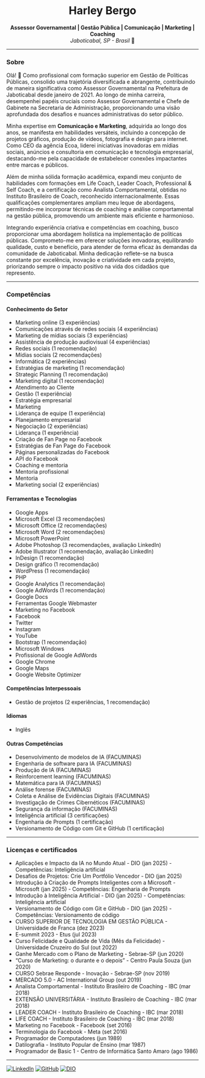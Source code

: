 <h1 align="center">Harley Bergo</h1>

<p align="center">
  <strong>Assessor Governamental | Gestão Pública | Comunicação | Marketing | Coaching</strong><br>
  <em>Jaboticabal, SP - Brasil</em> 📍
</p>

---

### Sobre

Olá! 👋 Como profissional com formação superior em Gestão de Políticas Públicas, consolido uma trajetória diversificada e abrangente, contribuindo de maneira significativa como Assessor Governamental na Prefeitura de Jaboticabal desde janeiro de 2021. Ao longo de minha carreira, desempenhei papéis cruciais como Assessor Governamental e Chefe de Gabinete na Secretaria de Administração, proporcionando uma visão aprofundada dos desafios e nuances administrativas do setor público.

Minha expertise em **Comunicação e Marketing**, adquirida ao longo dos anos, se manifesta em habilidades versáteis, incluindo a concepção de projetos gráficos, produção de vídeos, fotografia e design para internet. Como CEO da agência Ecoa, liderei iniciativas inovadoras em mídias sociais, anúncios e consultoria em comunicação e tecnologia empresarial, destacando-me pela capacidade de estabelecer conexões impactantes entre marcas e públicos.

Além de minha sólida formação acadêmica, expandi meu conjunto de habilidades com formações em Life Coach, Leader Coach, Professional & Self Coach, e a certificação como Analista Comportamental, obtidas no Instituto Brasileiro de Coach, reconhecido internacionalmente. Essas qualificações complementares ampliam meu leque de abordagens, permitindo-me incorporar técnicas de coaching e análise comportamental na gestão pública, promovendo um ambiente mais eficiente e harmonioso.

Integrando experiência criativa e competências em coaching, busco proporcionar uma abordagem holística na implementação de políticas públicas. Comprometo-me em oferecer soluções inovadoras, equilibrando qualidade, custo e benefício, para atender de forma eficaz às demandas da comunidade de Jaboticabal. Minha dedicação reflete-se na busca constante por excelência, inovação e criatividade em cada projeto, priorizando sempre o impacto positivo na vida dos cidadãos que represento.

---

### Competências

#### Conhecimento do Setor
* Marketing online (3 experiências)
* Comunicações através de redes sociais (4 experiências)
* Marketing de mídias sociais (3 experiências)
* Assistência de produção audiovisual (4 experiências)
* Redes sociais (1 recomendação)
* Mídias sociais (2 recomendações)
* Informática (2 experiências)
* Estratégias de marketing (1 recomendação)
* Strategic Planning (1 recomendação)
* Marketing digital (1 recomendação)
* Atendimento ao Cliente
* Gestão (1 experiência)
* Estratégia empresarial
* Marketing
* Liderança de equipe (1 experiência)
* Planejamento empresarial
* Negociação (2 experiências)
* Liderança (1 experiência)
* Criação de Fan Page no Facebook
* Estratégias de Fan Page do Facebook
* Páginas personalizadas do Facebook
* API do Facebook
* Coaching e mentoria
* Mentoria profissional
* Mentoria
* Marketing social (2 experiências)

#### Ferramentas e Tecnologias
* Google Apps
* Microsoft Excel (3 recomendações)
* Microsoft Office (2 recomendações)
* Microsoft Word (2 recomendações)
* Microsoft PowerPoint
* Adobe Photoshop (3 recomendações, avaliação LinkedIn)
* Adobe Illustrator (1 recomendação, avaliação LinkedIn)
* InDesign (1 recomendação)
* Design gráfico (1 recomendação)
* WordPress (1 recomendação)
* PHP
* Google Analytics (1 recomendação)
* Google AdWords (1 recomendação)
* Google Docs
* Ferramentas Google Webmaster
* Marketing no Facebook
* Facebook
* Twitter
* Instagram
* YouTube
* Bootstrap (1 recomendação)
* Microsoft Windows
* Profissional de Google AdWords
* Google Chrome
* Google Maps
* Google Website Optimizer

#### Competências Interpessoais
* Gestão de projetos (2 experiências, 1 recomendação)

#### Idiomas
* Inglês

#### Outras Competências
* Desenvolvimento de modelos de IA (FACUMINAS)
* Engenharia de software para IA (FACUMINAS)
* Produção de IA (FACUMINAS)
* Reinforcement learning (FACUMINAS)
* Matemática para IA (FACUMINAS)
* Análise forense (FACUMINAS)
* Coleta e Análise de Evidências Digitais (FACUMINAS)
* Investigação de Crimes Cibernéticos (FACUMINAS)
* Segurança da informação (FACUMINAS)
* Inteligência artificial (3 certificações)
* Engenharia de Prompts (1 certificação)
* Versionamento de Código com Git e GitHub (1 certificação)

---

### Licenças e certificados

* Aplicações e Impacto da IA no Mundo Atual - DIO (jan 2025) - Competências: Inteligência artificial
* Desafios de Projetos: Crie Um Portfólio Vencedor - DIO (jan 2025)
* Introdução à Criação de Prompts Inteligentes com a Microsoft - Microsoft (jan 2025) - Competências: Engenharia de Prompts
* Introdução à Inteligência Artificial - DIO (jan 2025) - Competências: Inteligência artificial
* Versionamento de Código com Git e GitHub - DIO (jan 2025) - Competências: Versionamento de código
* CURSO SUPERIOR DE TECNOLOGIA EM GESTÃO PÚBLICA - Universidade de Franca (dez 2023)
* E-summit 2023 - Etus (jul 2023)
* Curso Felicidade e Qualidade de Vida (Mês da Felicidade) - Universidade Cruzeiro do Sul (out 2022)
* Ganhe Mercado com o Plano de Marketing - Sebrae-SP (jun 2020)
* “Curso de Marketing: o durante e o depois” - Centro Paula Souza (jun 2020)
* CURSO Sebrae Responde - Inovação - Sebrae-SP (nov 2019)
* MERCADO 5.0 - AC International Group (out 2019)
* Analista Comportamental - Instituto Brasileiro de Coaching - IBC (mar 2018)
* EXTENSÃO UNIVERSITÁRIA - Instituto Brasileiro de Coaching - IBC (mar 2018)
* LEADER COACH - Instituto Brasileiro de Coaching - IBC (mar 2018)
* LIFE COACH - Instituto Brasileiro de Coaching - IBC (mar 2018)
* Marketing no Facebook - Facebook (set 2016)
* Terminologia do Facebook - Meta (set 2016)
* Programador de Computadores (jun 1989)
* Datilografia - Instituto Popular de Ensino (mar 1987)
* Programador de Basic 1 - Centro de Informática Santo Amaro (ago 1986)

---

[![LinkedIn](https://img.shields.io/badge/linkedin-%230077B5.svg?style=for-the-badge&logo=linkedin&logoColor=white)](https://www.linkedin.com/in/harleybergo/)
[![GitHub](https://img.shields.io/badge/GitHub-0077B5?style=for-the-badge&logo=github&logoColor=white)](https://github.com/HarleyBergo/)
[![DIO](https://img.shields.io/badge/DIO-0077B5?style=for-the-badge&logo=dio&logoColor=white)](https://www.dio.me/users/harleybergo)
